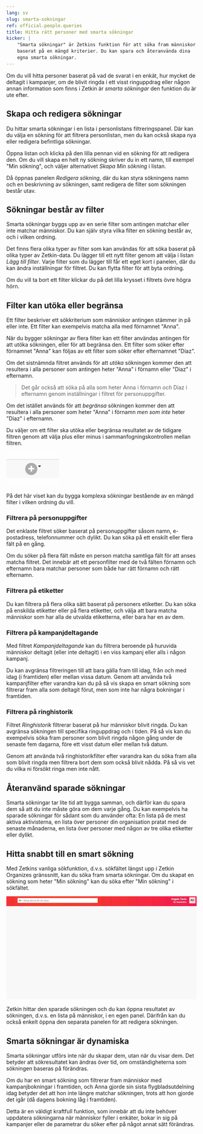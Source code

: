 ```yaml
---
lang: sv
slug: smarta-sokningar
ref: official.people.queries
title: Hitta rätt personer med smarta sökningar
kicker: |
    "Smarta sökningar" är Zetkins funktion för att söka fram människor
    baserat på en mängd kriterier. Du kan spara och återanvända dina
    egna smarta sökningar.
---
```


Om du vill hitta personer baserat på vad de svarat i en enkät, hur mycket
de deltagit i kampanjer, om de blivit ringda i ett visst ringuppdrag eller
någon annan information som finns i Zetkin är _smarta sökningar_ den funktion
du är ute efter.

## Skapa och redigera sökningar
Du hittar smarta sökningar i en lista i personlistans filtreringspanel. Där
kan du välja en sökning för att filtrera personlistan, men du kan också skapa
nya eller redigera befintliga sökningar.

Öppna listan och klicka på den lilla pennan vid en sökning för att redigera den.
Om du vill skapa en helt ny sökning skriver du in ett namn, till exempel "Min
sökning", och väljer alternativet _Skapa Min sökning_ i listan.

Då öppnas panelen _Redigera sökning_, där du kan styra sökningens namn och en
beskrivning av sökningen, samt redigera de filter som sökningen består utav.

## Sökningar består av filter
Smarta sökningar byggs upp av en serie filter som antingen matchar eller inte
matchar människor. Du kan själv styra vilka filter en sökning består av, och
i vilken ordning.

Det finns flera olika typer av filter som kan användas för att söka baserat
på olika typer av Zetkin-data. Du lägger till ett nytt filter genom att välja
i listan _Lägg till filter_. Varje filter som du lägger till får ett eget kort
i panelen, där du kan ändra inställningar för filtret. Du kan flytta filter för
att byta ordning.

Om du vill ta bort ett filter klickar du på det lilla krysset i filtrets övre
högra hörn.

## Filter kan utöka eller begränsa
Ett filter beskriver ett sökkriterium som människor antingen stämmer in på
eller inte. Ett filter kan exempelvis matcha alla med förnamnet "Anna".

När du bygger sökningar av flera filter kan ett filter användas antingen för
att utöka sökningen, eller för att begränsa den. Ett filter som söker efter
förnamnet "Anna" kan följas av ett filter som söker efter efternamnet "Diaz".

Om det sistnämnda filtret används för att _utöka_ sökningen kommer den att
resultera i alla personer som antingen heter "Anna" i förnamn eller "Diaz" i
efternamn.

> Det går också att söka på alla som heter Anna i förnamn _och_ Diaz i efternamn
> genom inställningar i filtret för personuppgifter.

Om det istället används för att _begränsa_ sökningen kommer den att resultera
i alla personer som heter "Anna" i förnamn _men som inte_ heter "Diaz" i
efternamn.

Du väljer om ett filter ska utöka eller begränsa resultatet av de tidigare
filtren genom att välja plus eller minus i sammanfogningskontrollen mellan
filtren.

![Utöka och begränsa](utoka-begransa.gif)

På det här viset kan du bygga komplexa sökningar bestående av en mängd filter
i vilken ordning du vill.

### Filtrera på personuppgifter
Det enklaste filtret söker baserat på personuppgifter såsom namn, e-postadress,
telefonnummer och dylikt. Du kan söka på ett enskilt eller flera fält på en
gång.

Om du söker på flera fält måste en person matcha samtliga fält för att anses
matcha filtret. Det innebär att ett personfilter med de två fälten förnamn
och efternamn bara matchar personer som både har rätt förnamn och rätt
efternamn.

### Filtrera på etiketter
Du kan filtrera på flera olika sätt baserat på personers etiketter. Du kan söka
på enskilda etiketter eller på flera etiketter, och välja att bara matcha
människor som har alla de utvalda etiketterna, eller bara har en av dem.

### Filtrera på kampanjdeltagande
Med filtret _Kampanjdeltagande_ kan du filtrera beroende på huruvida människor
deltagit (eller inte deltagit) i en viss kampanj eller alls i någon kampanj.

Du kan avgränsa filtreringen till att bara gälla fram till idag, från och med
idag (i framtiden) eller mellan vissa datum. Genom att använda två kampanjfilter
efter varandra kan du på så vis skapa en smart sökning som filtrerar fram alla
som deltagit förut, men som inte har några bokningar i framtiden.

### Filtrera på ringhistorik
Filtret _Ringhistorik_ filtrerar baserat på hur människor blivit ringda. Du kan
avgränsa sökningen till specifika ringuppdrag och i tiden. På så vis kan du
exempelvis söka fram personer som blivit ringda någon gång under de senaste
fem dagarna, före ett visst datum eller mellan två datum.

Genom att använda två ringhistorikfilter efter varandra kan du söka fram alla
som blivit ringda men filtrera bort dem som också blivit nådda. På så vis vet
du vilka ni försökt ringa men inte nått.

## Återanvänd sparade sökningar
Smarta sökningar tar lite tid att bygga samman, och därför kan du spara dem så
att du inte måste göra om dem varje gång. Du kan exempelvis ha sparade sökningar
för sådant som du använder ofta: En lista på de mest aktiva aktivisterna, en
lista över personer din organisation pratat med de senaste månaderna, en lista
över personer med någon av tre olika etiketter eller dylikt.

## Hitta snabbt till en smart sökning
Med Zetkins vanliga sökfunktion, d.v.s. sökfältet längst upp i Zetkin Organizes
gränssnitt, kan du söka fram smarta sökningar. Om du skapat en sökning som heter
"Min sökning" kan du söka efter "Min sökning" i sökfältet.

![Hitta en smart sökning](hitta-sokning.gif)

Zetkin hittar den sparade sökningen och du kan öppna resultatet av sökningen,
d.v.s. en lista på människor, i en egen panel. Därifrån kan du också enkelt
öppna den separata panelen för att redigera sökningen.

## Smarta sökningar är dynamiska
Smarta sökningar utförs inte när du skapar dem, utan när du visar dem. Det
betyder att sökresultatet kan ändras över tid, om omständigheterna som sökningen
baseras på förändras.

Om du har en smart sökning som filtrerar fram människor med kampanjbokningar
i framtiden, och Anna gjorde sin sista flygbladsutdelning idag betyder det att
hon inte längre matchar sökningen, trots att hon gjorde det igår (då dagens
bokning låg i framtiden).

Detta är en väldigt kraftfull funktion, som innebär att du inte behöver
uppdatera sökningarna när människor fyller i enkäter, bokar in sig på kampanjer
eller de parametrar du söker efter på något annat sätt förändras.
